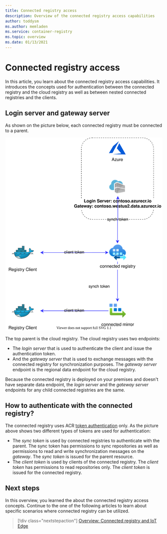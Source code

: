 ```yaml
---
title: Connected registry access
description: Overview of the connected registry access capabilities
author: toddysm
ms.author: memladen
ms.service: container-registry
ms.topic: overview
ms.date: 01/13/2021
---
```


# Connected registry access

In this article, you learn about the connected registry access capabilities. It introduces the concepts used for authentication between the connected registry and the cloud registry as well as between nested connected registries and the clients.

## Login server and gateway server

As shown on the picture below, each connected registry must be connected to a parent.

![Connected Registry Authentication Overview](media/connected-registry/connected-registry-authentication-overview.svg)

The top parent is the cloud registry. The cloud registry uses two endpoints:

- The _login server_ that is used to authenticate the client and issue the authentication token.
- And the _gateway server_ that is used to exchange messages with the connected registry for synchronization purposes. The _gateway server_ endpoint is the regional data endpoint for the cloud registry.

Because the connected registry is deployed on your premises and doesn't have separate data endpoint, the _login server_ and the _gateway server_ endpoints for any child connected registries are the same.

## How to authenticate with the connected registry?

The connected registry uses ACR [token authentication][repository-scoped-permissions] only. As the picture above shows two different types of tokens are used for authentication:

- The _sync token_ is used by connected registries to authenticate with the parent. The sync token has permissions to sync repositories as well as permissions to read and write synchronization messages on the _gateway_. The _sync token_ is issued for the parent resource.
- The _client token_ is used by clients of the connected registry. The _client token_ has permissions to read repositories only. The _client token_ is issued for the connected registry.

## Next steps

In this overview, you learned the about the connected registry access concepts. Continue to the one of the following articles to learn about specific scenarios where connected registry can be utilized.

> [!div class="nextstepaction"]
> [Overview: Connected registry and IoT Edge][overview-connected-registry-and-iot-edge]

<!-- LINKS - internal -->
[overview-connected-registry-and-iot-edge]:overview-connected-registry-and-iot-edge.md
[repository-scoped-permissions]: container-registry-repository-scoped-permissions.md

